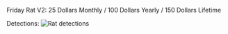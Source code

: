 Friday Rat V2: 25 Dollars Monthly / 100 Dollars Yearly / 150 Dollars Lifetime

Detections: ![Rat detections](https://user-images.githubusercontent.com/103219372/169676093-9b7331ca-a44e-4e2d-8632-72b0b9f669d6.png)
